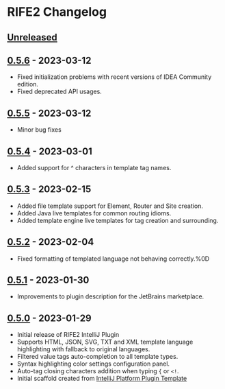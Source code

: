 <!-- Keep a Changelog guide -> https://keepachangelog.com -->

# RIFE2 Changelog

## [Unreleased]

## [0.5.6] - 2023-03-12
- Fixed initialization problems with recent versions of IDEA Community edition.
- Fixed deprecated API usages.

## [0.5.5] - 2023-03-12
- Minor bug fixes

## [0.5.4] - 2023-03-01
- Added support for ^ characters in template tag names.

## [0.5.3] - 2023-02-15
- Added file template support for Element, Router and Site creation.
- Added Java live templates for common routing idioms.
- Added template engine live templates for tag creation and surrounding.

## [0.5.2] - 2023-02-04
- Fixed formatting of templated language not behaving correctly.%0D

## [0.5.1] - 2023-01-30
- Improvements to plugin description for the JetBrains marketplace.

## [0.5.0] - 2023-01-29
- Initial release of RIFE2 IntelliJ Plugin
- Supports HTML, JSON, SVG, TXT and XML template language highlighting with fallback to original languages.
- Filtered value tags auto-completion to all template types.
- Syntax highlighting color settings configuration panel.
- Auto-tag closing characters addition when typing `{` or `<!`.
- Initial scaffold created from [IntelliJ Platform Plugin Template](https://github.com/JetBrains/intellij-platform-plugin-template)

[Unreleased]: https://github.com/rife2/rife2-idea/compare/v0.5.6...HEAD
[0.5.6]: https://github.com/rife2/rife2-idea/compare/v0.5.5...v0.5.6
[0.5.5]: https://github.com/rife2/rife2-idea/compare/v0.5.4...v0.5.5
[0.5.4]: https://github.com/gbevin/rife2-idea/compare/v0.5.3...v0.5.4
[0.5.3]: https://github.com/gbevin/rife2-idea/compare/v0.5.2...v0.5.3
[0.5.2]: https://github.com/gbevin/rife2-idea/compare/v0.5.1...v0.5.2
[0.5.1]: https://github.com/gbevin/rife2-idea/compare/v0.5.0...v0.5.1
[0.5.0]: https://github.com/gbevin/rife2-idea/commits/v0.5.0
